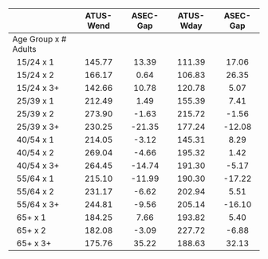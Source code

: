
|                      |    ATUS-Wend |     ASEC-Gap |    ATUS-Wday |     ASEC-Gap |
| -------------------- | :----------: | :----------: | :----------: | :----------: |
| Age Group x # Adults |              |              |              |              |
| &nbsp;&nbsp;15/24 x 1 |       145.77 |        13.39 |       111.39 |        17.06 |
| &nbsp;&nbsp;15/24 x 2 |       166.17 |         0.64 |       106.83 |        26.35 |
| &nbsp;&nbsp;15/24 x 3+ |       142.66 |        10.78 |       120.78 |         5.07 |
| &nbsp;&nbsp;25/39 x 1 |       212.49 |         1.49 |       155.39 |         7.41 |
| &nbsp;&nbsp;25/39 x 2 |       273.90 |        -1.63 |       215.72 |        -1.56 |
| &nbsp;&nbsp;25/39 x 3+ |       230.25 |       -21.35 |       177.24 |       -12.08 |
| &nbsp;&nbsp;40/54 x 1 |       214.05 |        -3.12 |       145.31 |         8.29 |
| &nbsp;&nbsp;40/54 x 2 |       269.04 |        -4.66 |       195.32 |         1.42 |
| &nbsp;&nbsp;40/54 x 3+ |       264.45 |       -14.74 |       191.30 |        -5.17 |
| &nbsp;&nbsp;55/64 x 1 |       215.10 |       -11.99 |       190.30 |       -17.22 |
| &nbsp;&nbsp;55/64 x 2 |       231.17 |        -6.62 |       202.94 |         5.51 |
| &nbsp;&nbsp;55/64 x 3+ |       244.81 |        -9.56 |       205.14 |       -16.10 |
| &nbsp;&nbsp;65+ x 1  |       184.25 |         7.66 |       193.82 |         5.40 |
| &nbsp;&nbsp;65+ x 2  |       182.08 |        -3.09 |       227.72 |        -6.88 |
| &nbsp;&nbsp;65+ x 3+ |       175.76 |        35.22 |       188.63 |        32.13 |


